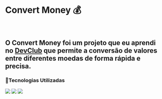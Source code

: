 <h1>Convert Money 💰</h1>
<br>
<h2>O Convert Money foi um projeto que eu aprendi no <a href="https://rodolfomori.com.br/devclub">DevClub</a> que permite a conversão de valores entre diferentes moedas de forma rápida e precisa.</h2>
<h3>🚀Tecnologias Utilizadas</h3>
<img src="https://img.shields.io/badge/HTML5-E34F26?style=for-the-badge&logo=html5&logoColor=white">
<img src="https://img.shields.io/badge/CSS3-1572B6?style=for-the-badge&logo=css3&logoColor=white">
<img src="https://img.shields.io/badge/JavaScript-F7DF1E?style=for-the-badge&logo=javascript&logoColor=black">
